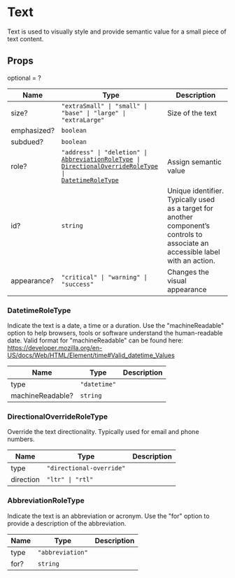 # Text

Text is used to visually style and provide semantic value for a small piece of text
content.

## Props
optional = ?

| Name | Type | Description |
| --- | --- | --- |
| size? | <code>"extraSmall" &#124; "small" &#124; "base" &#124; "large" &#124; "extraLarge"</code> | Size of the text  |
| emphasized? | <code>boolean</code> |  |
| subdued? | <code>boolean</code> |  |
| role? | <code>"address" &#124; "deletion" &#124; <a href="#abbreviationroletype">AbbreviationRoleType</a> &#124; <a href="#directionaloverrideroletype">DirectionalOverrideRoleType</a> &#124; <a href="#datetimeroletype">DatetimeRoleType</a></code> | Assign semantic value  |
| id? | <code>string</code> | Unique identifier. Typically used as a target for another component’s controls to associate an accessible label with an action.  |
| appearance? | <code>"critical" &#124; "warning" &#124; "success"</code> | Changes the visual appearance  |<a name="DatetimeRoleType"></a>

### DatetimeRoleType

Indicate the text is a date, a time or a duration. Use the &#34;machineReadable&#34; option
to help browsers, tools or software understand the human-readable date. Valid format
for &#34;machineReadable&#34; can be found here:
https://developer.mozilla.org/en-US/docs/Web/HTML/Element/time#Valid_datetime_Values

| Name | Type | Description |
| --- | --- | --- |
| type | <code>"datetime"</code> |  |
| machineReadable? | <code>string</code> |  |<a name="DirectionalOverrideRoleType"></a>

### DirectionalOverrideRoleType

Override the text directionality. Typically used for email and phone numbers.

| Name | Type | Description |
| --- | --- | --- |
| type | <code>"directional-override"</code> |  |
| direction | <code>"ltr" &#124; "rtl"</code> |  |<a name="AbbreviationRoleType"></a>

### AbbreviationRoleType

Indicate the text is an abbreviation or acronym. Use the &#34;for&#34; option to
provide a description of the abbreviation.

| Name | Type | Description |
| --- | --- | --- |
| type | <code>"abbreviation"</code> |  |
| for? | <code>string</code> |  |